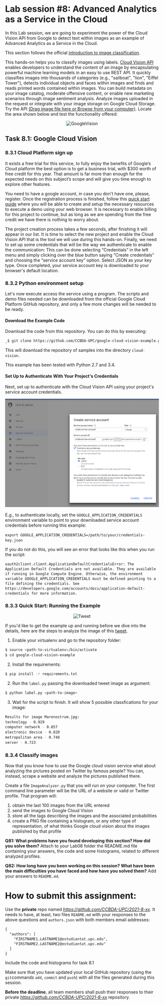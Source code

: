 # Lab session #8: Advanced Analytics as a Service in the Cloud

In this Lab session, we are going to experiment the power of the Cloud Vision API from Google to detect text within images as an example of Advanced Analytics as a Service in the Cloud.

This section follows the official [introduction to image classification]( https://cloud.google.com/vision/docs/detecting-labels).

This hands-on helps you to classify images using labels. [Cloud Vision API](https://cloud.google.com/vision/) enables developers to understand the content of an image by encapsulating powerful machine learning models in an easy to use REST API. It quickly classifies images into thousands of categories (e.g., "sailboat", "lion", "Eiffel Tower"), detects individual objects and faces within images and finds and reads printed words contained within images. You can build metadata on your image catalog, moderate offensive content, or enable new marketing scenarios through image sentiment analysis. Analyze images uploaded in the request or integrate with your image storage on Google Cloud Storage. Try the API [(Drag image file here or Browse from your computer)](https://cloud.google.com/vision/). Locate the area shown below and test the functionality offered:

<p align="center"><img src="./images/Lab10-GoogleVision.png" alt="GoogleVision" title="GoogleVision"/></p>

<a name="Tasks81"/>

## Task 8.1:  Google Cloud Vision


### 8.3.1 Cloud Platform sign up
It exists a free trial for this service, to fully enjoy the benefits of Google’s Cloud platform the best option is to get a business trial, with $300 worth of free credit for this year. That amount is far more than enough for the expected needs on this subject’s scope and will give you time enough to explore other features.

You need to have a google account, in case you don't have one, please, register.
Once the registration process is finished, follow this [quick start guide]( https://cloud.google.com/vision/docs/quickstart) where you will be able to create and setup the necessary resources to execute a demo using your web browser. It is necessary to enable billing for this project to continue, but as long as we are spending from the free credit we have there is nothing to worry about.

The project creation process takes a few seconds, after finishing it will appear in our list. It is time to select the new project and enable the Cloud Vision API that is the tool we will use during this hands-on. Finally, we need to set up some credentials that will be the way we authenticate to enable the communication: This can be done selecting “Credentials” in the left menu and simply clicking over the blue button saying “Create credentials” and choosing the “service account key” option.  Select JSON as your key type. Once completed, your service account key is downloaded to your browser's default location.

### 8.3.2 Python environment setup

Let's now execute access the service using a program. The scripts and demo files needed can be downloaded from the official Google Cloud Platform GitHub repository, and only a few more changes will be needed to be ready.

#### Download the Example Code
Download the code from this repository. You can do this by executing:

```bash
_$ git clone https://github.com/CCBDA-UPC/google-cloud-vision-example.git cloud-vision
```

This will download the repository of samples into the directory
`cloud-vision`.

This example has been tested with Python 2.7 and 3.4.

#### Set Up to Authenticate With Your Project's Credentials

Next, set up to authenticate with the Cloud Vision API using your project's
service account credentials.

<p align="center"><img src="./images/Lab10-account.png" alt="Tweet" title="Tweet"/></p>

E.g., to authenticate locally, set the `GOOGLE_APPLICATION_CREDENTIALS` environment variable to point to your
downloaded service account credentials before running this example:

```export GOOGLE_APPLICATION_CREDENTIALS=/path/to/your/credentials-key.json```

If you do not do this, you will see an error that looks like this when
you run the script:

```
oauth2client.client.ApplicationDefaultCredentialsError: The Application Default Credentials are not available. They are available if running in Google Compute Engine. Otherwise, the environment variable GOOGLE_APPLICATION_CREDENTIALS must be defined pointing to a file defining the credentials. See https://developers.google.com/accounts/docs/application-default-credentials for more information.
```


### 8.3.3 Quick Start: Running the Example

<p align="center"><img src="./images/Lab10-Tweet-MN.png" alt="Tweet" title="Tweet"/></p>


If you'd like to get the example up and running before we dive into the
details, here are the steps to analyze the image of this [tweet](https://twitter.com/angeltoribio/status/963048129569443841).

1. Enable your virtualenv and go to the repository folder:
```bash
$ source <path-to-virtualenv>/bin/activate
$ cd google-cloud-vision-example
```

2. Install the requirements:
```bash
$ pip install -r requirements.txt
```

2. Run the `label.py` passing the downloaded tweet image as argument:
```bash
$ python label.py <path-to-image>
```

3. Wait for the script to finish. It will show 5 possible classfications for your image:
```bash
Results for image Marenostrum.jpg:
technology - 0.929
computer network - 0.857
electronic device - 0.820
metropolitan area - 0.748
server - 0.723
```

### 8.3.4 Classify images

Now that you know how to use the Google cloud vision service what about analyzing the pictures posted on Twitter by famous people? You can, instead, scrape a website and analyze the pictures published there.

Create a file `ImageAnalyzer.py` that you will run on your computer. The first command line parameter will be the URL of a website or valid or Twitter profile. That program will:

1. obtain the last 100 images from the URL entered
2. send the images to Google Cloud Vision
3. store all the tags describing the images and the associated probabilities
4. create a PNG file containing a histogram, or any other type of representation, of what thinks Google cloud vision about the images published by that profile

**Q81: What problems have you found developing this section? How did you solve them?** Attach to your Lab08 folder the README.md file containing your answers, the code and some histograms, related to different analyzed profiles.

**Q82: How long have you been working on this session? What have been the main difficulties you have faced and how have you solved them?** Add your answers to `README.md`.

# How to submit this assignment:

Use the **private** repo named *https://github.com/CCBDA-UPC/2021-8-xx*. It needs to have, at least, two files `README.md` with your responses to the above questions and `authors.json` with both members email addresses:

```json5
{
  "authors": [
    "FIRSTNAME1.LASTNAME1@estudiantat.upc.edu",
    "FIRSTNAME2.LASTNAME2@estudiantat.upc.edu"
  ]
}
```

Include the code and histograms for task 8.1

Make sure that you have updated your local GitHub repository (using the `git`commands `add`, `commit` and `push`) with all the files generated during this session. 

**Before the deadline**, all team members shall push their responses to their private *https://github.com/CCBDA-UPC/2021-8-xx* repository.

